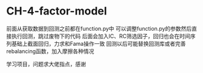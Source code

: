 # CH-4-factor-model
前面从获取数据到回测之前都在function.py中
可以调整function.py的参数然后直接执行回测，跳过废物下的代码
后面会加入IC、RC筛选因子，回归也会在时间序列基础上截面回归，力求和Fama操作一致
回测以后可能替换回测库或者完善rebalancing函数，加入摩擦各种情况


学习项目，问题求大佬指点，感谢
